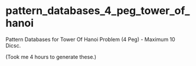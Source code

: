 # pattern_databases_4_peg_tower_of_hanoi

Pattern Databases for Tower Of Hanoi Problem (4 Peg) - Maximum 10 Dicsc.

(Took me 4 hours to generate these.)
